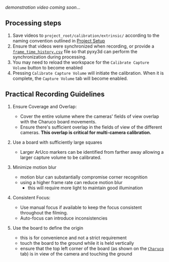 *demonstration video coming soon...*



## Processing steps

1. Save videos to `project_root/calibration/extrinsic/` according to the naming convention outlined in [Project Setup](project_setup.md#stage-2-extrinsic-calibration)
2. Ensure that videos were synchronized when recording, or provide a [`frame_time_history.csv`](project_setup.md#frame_time_historycsv) file so that pyxy3d can perform the synchronization during processing.
3. You may need to reload the workspace for the `Calibrate Capture Volume` button to become enabled
4. Pressing `Calibrate Capture Volume` will initiate the calibration. When it is complete, the `Capture Volume` tab will become enabled.

## Practical Recording Guidelines

1. Ensure Coverage and Overlap:
    - Cover the entire volume where the cameras' fields of view overlap with the Charuco board movements.
    - Ensure there's sufficient overlap in the fields of view of the different cameras. **This overlap is critical for multi-camera calibration.**
  
2. Use a board with sufficiently large squares
    - Larger ArUco markers can be identified from farther away allowing a larger capture volume to be calibrated.

3. Minimize motion blur
    - motion blur can substantially compromise corner recognition
    - using a higher frame rate can reduce motion blur
      - this will require more light to maintain good illumination

4. Consistent Focus:
    - Use manual focus if available to keep the focus consistent throughout the filming. 
    - Auto-focus can introduce inconsistencies 

5. Use the board to define the origin
    - this is for convenience and not a strict requirement 
    - touch the board to the ground while it is held vertically
    - ensure that the top left corner of the board (as shown on the [`Charuco`](calibration_board.md) tab) is in view of the camera and touching the ground